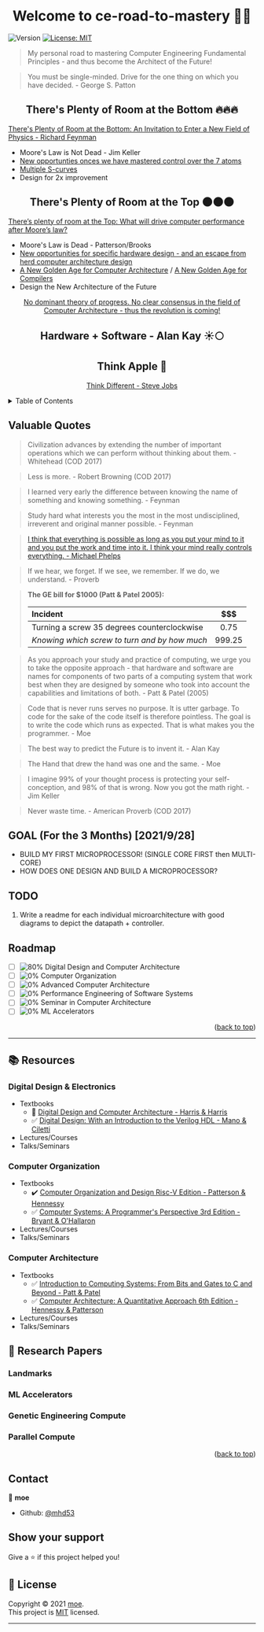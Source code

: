<h1 align="center">Welcome to ce-road-to-mastery 👋😎</h1>
<p>
  <img alt="Version" src="https://img.shields.io/badge/version-0.1-blue.svg?cacheSeconds=2592000" />
  <a href="https://opensource.org/licenses/MIT" target="_blank">
    <img alt="License: MIT" src="https://img.shields.io/badge/License-MIT-yellow.svg" />
  </a>
</p>
<div id="top"></div>

> My personal road to mastering Computer Engineering Fundamental Principles - and thus become the Architect of the Future!

> You must be single-minded. Drive for the one thing on which you have decided. - George S. Patton



<h2 align="center">There's Plenty of Room at the Bottom 🔥🔥🔥</h2> 
<p>
<a href="https://en.wikipedia.org/wiki/There%27s_Plenty_of_Room_at_the_Bottom" target="_blank">There's Plenty of Room at the Bottom: An Invitation to Enter a New Field of Physics - Richard Feynman</a>
<ul>
    <li>Moore's Law is Not Dead - Jim Keller</li>
    <li><a href="https://www.youtube.com/watch?v=4eRCygdW--c" target="_blank">New opportunties onces we have mastered control over the 7 atoms</a></li>
    <li><a href="https://www.youtube.com/watch?v=oIG9ztQw2Gc" target="_blank">Multiple S-curves</a></li>
    <li>Design for 2x improvement</li>
</ul>
</p>


<h2 align="center">There's Plenty of Room at the Top 🌑🌑🌑</h2> 
<p>
<a href="https://www.science.org/doi/10.1126/science.aam9744" target="_blank">There’s plenty of room at the Top: What will drive computer performance after Moore’s law?</a>
<ul>
    <li>Moore's Law is Dead - Patterson/Brooks</li>
    <li><a href="https://rodneybrooks.com/the-end-of-moores-law/" target="_blank">New opportunities for specific hardware design - and an escape from herd computer architecture design</a></li>
    <li><a href="https://www.youtube.com/watch?v=3LVeEjsn8Ts&list=PLn0nrSd4xjjYCkOxtYqozyDuwt-4sC2L6&index=2" target="_blank">A New Golden Age for Computer Architecture</a> / <a href="https://www.youtube.com/watch?v=4HgShra-KnY" target="_blank">A New Golden Age for Compilers</a></li>
    <li>Design the New Architecture of the Future</li>
</ul>
</p>
<p align="center"><a href="https://en.wikipedia.org/wiki/The_Structure_of_Scientific_Revolutions" target="_blank">No dominant theory of progress. No clear consensus in the field of Computer Architecture - thus the revolution is coming!</a></p>




<h2 align="center">Hardware + Software - Alan Kay ☀️🌕</h2>
<h2 align="center">Think Apple 🌟</h2>
<p align="center">
  <a href="https://www.youtube.com/watch?v=GEPhLqwKo6g" target="_blank">Think Different - Steve Jobs</a>  
</p>
<!-- TABLE OF CONTENTS -->

<details>
  <summary>Table of Contents</summary>
  <ol>
    <li>
      <a href="#valuable-quotes">Valuable Quotes</a>
    </li>
    <li><a href="#goal">Goal</a></li>
    <li><a href="#roadmap">Roadmap</a></li>
    <li><a href="#resources">Resources</a></li>
    <li><a href="#research-papers">Research Papers</a></li>
    <li><a href="#contact">Contact</a></li>
    <li><a href="#license">License</a></li>
  </ol>
</details>
<!-- VALUABLE QUOTES -->

## Valuable Quotes

> Civilization advances by extending the number of important operations which we can perform without thinking about them. - Whitehead (COD 2017)

> Less is more. - Robert Browning (COD 2017)

> I learned very early the difference between knowing the name of something and knowing something. - Feynman

> Study hard what interests you the most in the most undisciplined, irreverent and original manner possible. - Feynman

> [I think that everything is possible as long as you put your mind to it and you put the work and time into it. I think your mind really controls everything. - Michael Phelps](https://www.youtube.com/watch?v=ct8HQTNYfIs)

> If we hear, we forget. If we see, we remember. If we do, we understand. - Proverb

> **The GE bill for $1000 (Patt & Patel 2005):**
>
> | Incident                                      |  $$$   |
> | :-------------------------------------------- | :----: |
> | Turning a screw 35 degrees counterclockwise   |  0.75  |
> | *Knowing which screw to turn and by how much* | 999.25 |

> As you approach your study and practice of computing, we urge you to take the opposite approach - that hardware and software are names for components of two parts of a computing system that work best when they are designed by someone who took into account the capabilities and limitations of both. - Patt & Patel (2005)

> Code that is never runs serves no purpose. It is utter garbage. To code for the sake of the code itself is therefore pointless. The goal is to write the code which runs as expected. That is what makes you the programmer. - Moe

> The best way to predict the Future is to invent it. - Alan Kay

> The Hand that drew the hand was one and the same. - Moe

> I imagine 99% of your thought process is protecting your self-conception, and 98% of that is wrong. Now you got the math right. - Jim Keller

> Never waste time. - American Proverb (COD 2017)

<!-- GOAL -->

## GOAL (For the 3 Months) [2021/9/28]

- BUILD MY FIRST MICROPROCESSOR! (SINGLE CORE FIRST then MULTI-CORE) 
- HOW DOES ONE DESIGN AND BUILD A MICROPROCESSOR?

## TODO

1. Write a readme for each individual microarchitecture with good diagrams to depict the datapath + controller. 

<!-- ROADMAP -->

## Roadmap 

- [ ] ![80%](https://progress-bar.dev/80) Digital Design and Computer Architecture 
- [ ] ![0%](https://progress-bar.dev/0) Computer Organization 
- [ ] ![0%](https://progress-bar.dev/0) Advanced Computer Architecture
- [ ] ![0%](https://progress-bar.dev/0) Performance Engineering of Software Systems
- [ ] ![0%](https://progress-bar.dev/0) Seminar in Computer Architecture
- [ ] ![0%](https://progress-bar.dev/0) ML Accelerators 

<p align="right">(<a href="#top">back to top</a>)</p>

---

<!-- RESOURCES -->

## :books: Resources 

### Digital Design & Electronics

- Textbooks
  - :triangular_flag_on_post: [Digital Design and Computer Architecture - Harris & Harris](https://www.amazon.com/Digital-Design-Computer-Architecture-Harris/dp/0123944244)
  - :white_check_mark: [Digital Design: With an Introduction to the Verilog HDL - Mano & Ciletti](https://www.amazon.com/Digital-Design-5th-Morris-Mano/dp/0132774208)
- Lectures/Courses
- Talks/Seminars

### Computer Organization

- Textbooks
  - :heavy_check_mark: [Computer Organization and Design Risc-V Edition - Patterson & Hennessy](https://www.amazon.com/Computer-Organization-Design-RISC-V-Architecture/dp/0128122757)
  - :white_check_mark: [Computer Systems: A Programmer's Perspective 3rd Edition - Bryant & O'Hallaron](https://www.amazon.com/Computer-Systems-Programmers-Perspective-3rd/dp/013409266X)
- Lectures/Courses
- Talks/Seminars

### Computer Architecture

- Textbooks
  - :white_check_mark: [Introduction to Computing Systems: From Bits and Gates to C and Beyond - Patt & Patel](https://www.amazon.com/Introduction-Computing-Systems-Gates-Beyond/dp/0072467509/)
  - :white_check_mark: [Computer Architecture: A Quantitative Approach 6th Edition - Hennessy & Patterson](https://www.amazon.com/Computer-Architecture-Quantitative-Approach-Kaufmann/dp/0128119055)
- Lectures/Courses
- Talks/Seminars

<!-- RESEARCH PAPERS -->

## :page_with_curl: Research Papers

### Landmarks

### ML Accelerators

### Genetic Engineering Compute

### Parallel Compute 

<p align="right">(<a href="#top">back to top</a>)</p>

<!-- CONTACT -->

## Contact

👤 **moe**

* Github: [@mhd53](https://github.com/mhd53)

## Show your support

Give a ⭐️ if this project helped you!

<!-- LICENSE -->

## 📝 License

Copyright © 2021 [moe](https://github.com/mhd53).<br />
This project is [MIT](https://opensource.org/licenses/MIT) licensed.

***
